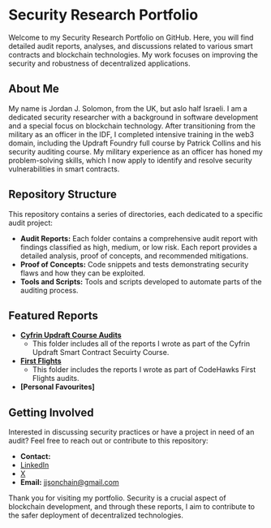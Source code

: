 # Security Research Portfolio

Welcome to my Security Research Portfolio on GitHub. 
Here, you will find detailed audit reports, analyses, and discussions related to various smart contracts and blockchain technologies. My work focuses on improving the security and robustness of decentralized applications.

## About Me

My name is Jordan J. Solomon, from the UK, but aslo half Israeli. 
I am a dedicated security researcher with a background in software development and a special focus on blockchain technology. 
After transitioning from the military as an officer in the IDF, I completed intensive training in the web3 domain, including the Updraft Foundry full course by Patrick Collins and his security auditing course.
My military experience as an officer has honed my problem-solving skills, which I now apply to identify and resolve security vulnerabilities in smart contracts.

## Repository Structure

This repository contains a series of directories, each dedicated to a specific audit project:

- **Audit Reports:** Each folder contains a comprehensive audit report with findings classified as high, medium, or low risk. Each report provides a detailed analysis, proof of concepts, and recommended mitigations.
- **Proof of Concepts:** Code snippets and tests demonstrating security flaws and how they can be exploited.
- **Tools and Scripts:** Tools and scripts developed to automate parts of the auditing process.

## Featured Reports

- **[Cyfrin Updraft Course Audits](https://github.com/JJScar/my-security-reviews/tree/master/cyfrin-course-audits)**
  - This folder includes all of the reports I wrote as part of the Cyfrin Updraft Smart Contract Secuirty Course.
- **[First Flights](link-to-report)**
  - This folder includes the reports I wrote as part of CodeHawks First Flights audits.
- **[Personal Favourites]**   

## Getting Involved

Interested in discussing security practices or have a project in need of an audit? Feel free to reach out or contribute to this repository:

- **Contact:**
- [LinkedIn](https://www.linkedin.com/in/jordan-solomon-b735b8165/)
- [X](https://twitter.com/JJS_OnChain)
- **Email:** jjsonchain@gmail.com

Thank you for visiting my portfolio. Security is a crucial aspect of blockchain development, and through these reports, I aim to contribute to the safer deployment of decentralized technologies.
